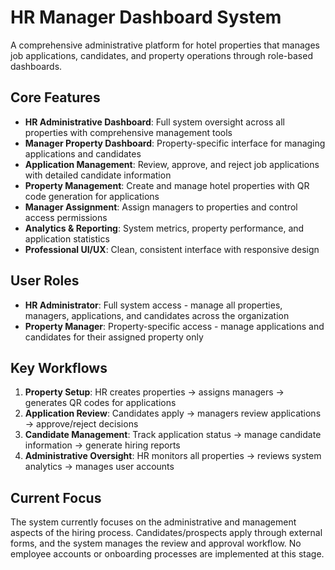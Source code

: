 # HR Manager Dashboard System

A comprehensive administrative platform for hotel properties that manages job applications, candidates, and property operations through role-based dashboards.

## Core Features

- **HR Administrative Dashboard**: Full system oversight across all properties with comprehensive management tools
- **Manager Property Dashboard**: Property-specific interface for managing applications and candidates
- **Application Management**: Review, approve, and reject job applications with detailed candidate information
- **Property Management**: Create and manage hotel properties with QR code generation for applications
- **Manager Assignment**: Assign managers to properties and control access permissions
- **Analytics & Reporting**: System metrics, property performance, and application statistics
- **Professional UI/UX**: Clean, consistent interface with responsive design

## User Roles

- **HR Administrator**: Full system access - manage all properties, managers, applications, and candidates across the organization
- **Property Manager**: Property-specific access - manage applications and candidates for their assigned property only

## Key Workflows

1. **Property Setup**: HR creates properties → assigns managers → generates QR codes for applications
2. **Application Review**: Candidates apply → managers review applications → approve/reject decisions
3. **Candidate Management**: Track application status → manage candidate information → generate hiring reports
4. **Administrative Oversight**: HR monitors all properties → reviews system analytics → manages user accounts

## Current Focus

The system currently focuses on the administrative and management aspects of the hiring process. Candidates/prospects apply through external forms, and the system manages the review and approval workflow. No employee accounts or onboarding processes are implemented at this stage.